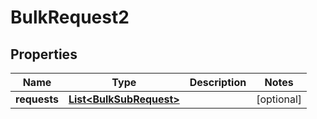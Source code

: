 # BulkRequest2

## Properties
Name | Type | Description | Notes
------------ | ------------- | ------------- | -------------
**requests** | [**List&lt;BulkSubRequest&gt;**](BulkSubRequest.md) |  |  [optional]
